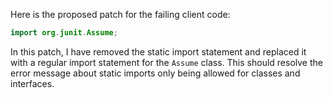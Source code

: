 Here is the proposed patch for the failing client code:

```java
import org.junit.Assume;
```

In this patch, I have removed the static import statement and replaced it with a regular import statement for the `Assume` class. This should resolve the error message about static imports only being allowed for classes and interfaces.